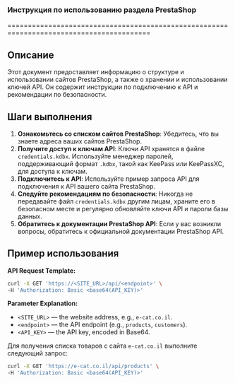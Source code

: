 ### **Инструкция по использованию раздела PrestaShop**

=========================================================================================

Описание
-------------------------
Этот документ предоставляет информацию о структуре и использовании сайтов PrestaShop, а также о хранении и использовании ключей API. Он содержит инструкции по подключению к API и рекомендации по безопасности.

Шаги выполнения
-------------------------
1. **Ознакомьтесь со списком сайтов PrestaShop**: Убедитесь, что вы знаете адреса ваших сайтов PrestaShop.
2. **Получите доступ к ключам API**: Ключи API хранятся в файле `credentials.kdbx`. Используйте менеджер паролей, поддерживающий формат `.kdbx`, такой как KeePass или KeePassXC, для доступа к ключам.
3. **Подключитесь к API**: Используйте пример запроса API для подключения к API вашего сайта PrestaShop.
4. **Следуйте рекомендациям по безопасности**: Никогда не передавайте файл `credentials.kdbx` другим лицам, храните его в безопасном месте и регулярно обновляйте ключи API и пароли базы данных.
5. **Обратитесь к документации PrestaShop API**: Если у вас возникли вопросы, обратитесь к официальной документации PrestaShop API.

Пример использования
-------------------------

**API Request Template:**
```bash
curl -X GET 'https://<SITE_URL>/api/<endpoint>' \
-H 'Authorization: Basic <base64(API_KEY)>'
```

**Parameter Explanation:**
- `<SITE_URL>` — the website address, e.g., `e-cat.co.il`.
- `<endpoint>` — the API endpoint (e.g., `products`, `customers`).
- `<API_KEY>` — the API key, encoded in Base64.

Для получения списка товаров с сайта `e-cat.co.il` выполните следующий запрос:

```bash
curl -X GET 'https://e-cat.co.il/api/products' \
-H 'Authorization: Basic <base64(API_KEY)>'